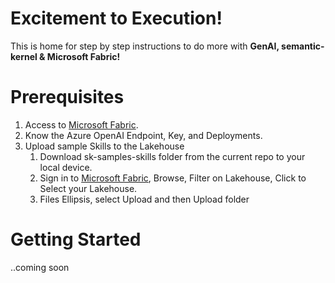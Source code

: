 # Excitement to Execution!
This is home for step by step instructions to do more with **GenAI, semantic-kernel & Microsoft Fabric!**

# Prerequisites
1. Access to [Microsoft Fabric](https://fabric.microsoft.com/).
3. Know the Azure OpenAI Endpoint, Key, and Deployments.
4. Upload sample Skills to the Lakehouse
   1. Download sk-samples-skills folder from the current repo to your local device.
   2. Sign in to [Microsoft Fabric](https://fabric.microsoft.com/), Browse, Filter on Lakehouse, Click to Select your Lakehouse.
   3. Files Ellipsis, select Upload and then Upload folder
   

# Getting Started #
..coming soon
